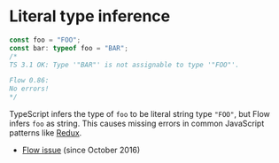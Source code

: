 # Literal type inference

```typescript
const foo = "FOO";
const bar: typeof foo = "BAR";
/*
TS 3.1 OK: Type '"BAR"' is not assignable to type '"FOO"'.

Flow 0.86:
No errors!
*/
```

TypeScript infers the type of `foo` to be literal string type `"FOO"`, but Flow infers `foo` as string. This causes missing errors in common JavaScript patterns like [Redux](https://redux.js.org/basics/actions).

- [Flow issue](https://github.com/facebook/flow/issues/2639) (since October 2016)
